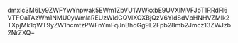 dmxlc3M6Ly9ZWFYwYnpwak5EWm1ZbVU1WWkxbE9UVXlMVFJoT1RRdFl6VTFOaTAzWm1NMU0yWmlaREUzWldGQVlXOXBjQzV6YldSdVpHNHVZMlk2TXpjMk1qWT9yZW1hcmtzPWFnYmFqJnBhdGg9L2Fpb28mb2Jmcz13ZWJzb2NrZXQ=
